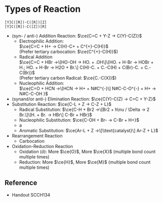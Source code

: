 # Types of Reaction

````smiles
[Y]C([R])-C([R])[Z]
[Y]C([R])-C([Z])[R]
````

* (syn- / anti-) Addition Reaction: $\ce{C=C + Y-Z -> C(Y)-C(Z)}$
  * Electrophilic Addition:  
    $\ce{C=C + H+ -> C(H)-C+ + C^{+}-C(H)}$  
    (Prefer tertiary carbocation: $\ce{C^{+}-C(H)}$)
  * Radical Addition  
    $\ce{C=C + HBr ->\[HO-OH -> HO. + .OH\]\[HO. + H-Br -> HOBr + H.; HO. + H-Br -> H2O + Br.\] C(H)-C. + C.-C(H) + C(Br)-C. + C.-C(Br)}$  
    (Prefer tertiary carbon Radical: $\ce{C.-C(X)}$)
  * Nucleophilic Addition:  
    $\ce{C=O + HCN ->\[HCN -> H+ + N#C^{-}\] N#C-C-O^{-} + H+  -> N#C-C-OH }$
* (synand/or anti-) Elimination Reaction: $\ce{C(Y)-C(Z) -> C=C + Y-Z}$
* Substitution Reaction: $\ce{C-L + Z -> C-Z + L}$
  * Radical Substitution: $\ce{C-H + Br2 ->\[Br2 + h\nu / \Delta -> 2 Br.\]\[H. + Br. -> HBr\] C-Br + HBr}$
  * Nucleophilic Substitution: $\ce{C-OH + Br- -> C-Br + H+}$
  * a
  * Aromatic Substitution: $\ce{Ar-L + Z ->\[\\text{catalyst}\] Ar-Z + L}$
* Rearrangement Reaction
  * Carbocation
* Oxidation-Reduction Reaction
  * Oxidation ($\hat{o}$): More $\ce{O}$, More $\ce{X}$ (multiple bond count multiple times)
  * Reduction: More $\ce{H}$, More $\ce{M}$ (multiple bond count multiple times)

## Reference

* Handout SCCH134
